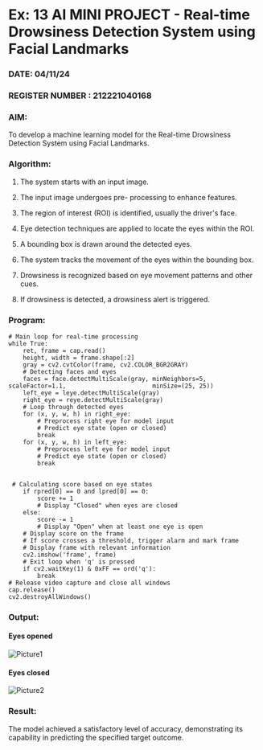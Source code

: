 # Ex: 13 AI MINI PROJECT - Real-time Drowsiness Detection System using Facial Landmarks
### DATE:   04/11/24                                                         
### REGISTER NUMBER : 212221040168
### AIM: 
To develop a machine learning model for the Real-time Drowsiness Detection System using Facial Landmarks. 
###  Algorithm:

1. The system starts with an input image.

2. The input image undergoes pre- processing to enhance features.

3. The region of interest (ROI) is identified, usually the driver's face.

4. Eye detection techniques are applied to locate the eyes within the ROI.

5. A bounding box is drawn around the detected eyes.

6. The system tracks the movement of the eyes within the bounding box.

7. Drowsiness is recognized based on eye movement patterns and other cues.
        
8. If drowsiness is detected, a drowsiness alert is triggered.

### Program:

```
# Main loop for real-time processing
while True:
    ret, frame = cap.read()
    height, width = frame.shape[:2]
    gray = cv2.cvtColor(frame, cv2.COLOR_BGR2GRAY)
    # Detecting faces and eyes
    faces = face.detectMultiScale(gray, minNeighbors=5, scaleFactor=1.1,   						minSize=(25, 25))
    left_eye = leye.detectMultiScale(gray)
    right_eye = reye.detectMultiScale(gray)
    # Loop through detected eyes
    for (x, y, w, h) in right_eye:
        # Preprocess right eye for model input
        # Predict eye state (open or closed)
        break
    for (x, y, w, h) in left_eye:
        # Preprocess left eye for model input
        # Predict eye state (open or closed)
        break

```
```

 # Calculating score based on eye states
    if rpred[0] == 0 and lpred[0] == 0:
        score += 1
        # Display "Closed" when eyes are closed
    else:
        score -= 1
        # Display "Open" when at least one eye is open
    # Display score on the frame
    # If score crosses a threshold, trigger alarm and mark frame
    # Display frame with relevant information
    cv2.imshow('frame', frame)
    # Exit loop when 'q' is pressed
    if cv2.waitKey(1) & 0xFF == ord('q'):
        break
# Release video capture and close all windows
cap.release()
cv2.destroyAllWindows()
```

### Output:
#### Eyes opened
![Picture1](https://github.com/user-attachments/assets/36cd1d5f-451d-4943-bddb-64abc502787b)

#### Eyes closed
![Picture2](https://github.com/user-attachments/assets/3b48e6fd-8a11-48b5-99e6-ef482a33a8bf)


### Result:
The model achieved a satisfactory level of accuracy, demonstrating its capability in predicting the specified target outcome.
